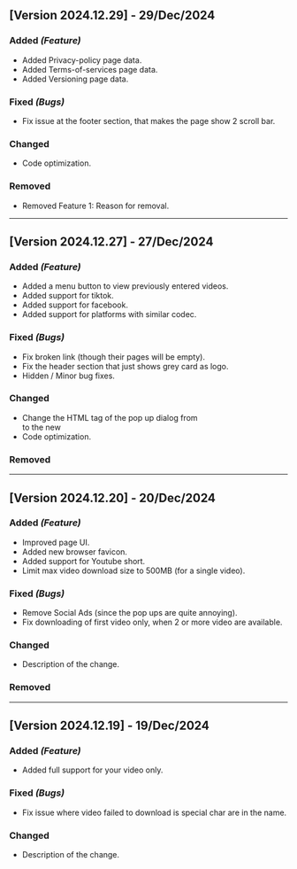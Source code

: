 ## [Version 2024.12.29] - 29/Dec/2024

### Added _(Feature)_

- Added Privacy-policy page data.
- Added Terms-of-services page data.
- Added Versioning page data.

### Fixed _(Bugs)_

- Fix issue at the footer section, that makes the page show 2 scroll bar.

### Changed

- Code optimization.

### Removed

- Removed Feature 1: Reason for removal.

---

## [Version 2024.12.27] - 27/Dec/2024

### Added _(Feature)_

- Added a menu button to view previously entered videos.
- Added support for tiktok.
- Added support for facebook.
- Added support for platforms with similar codec.

### Fixed _(Bugs)_

- Fix broken link (though their pages will be empty).
- Fix the header section that just shows grey card as logo.
- Hidden / Minor bug fixes.

### Changed

- Change the HTML tag of the pop up dialog from <section> to the new <dialog> tag.
- Code optimization.

### Removed

---

## [Version 2024.12.20] - 20/Dec/2024

### Added _(Feature)_

- Improved page UI.
- Added new browser favicon.
- Added support for Youtube short.
- Limit max video download size to 500MB (for a single video).

### Fixed _(Bugs)_

- Remove Social Ads (since the pop ups are quite annoying).
- Fix downloading of first video only, when 2 or more video are available.

### Changed

- Description of the change.

### Removed

---

## [Version 2024.12.19] - 19/Dec/2024

### Added _(Feature)_

- Added full support for your video only.

### Fixed _(Bugs)_

- Fix issue where video failed to download is special char are in the name.

### Changed

- Description of the change.
